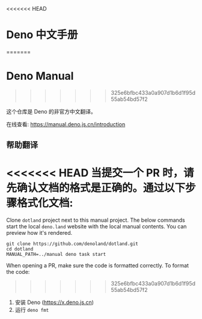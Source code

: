 <<<<<<< HEAD
# Deno 中文手册
=======
# Deno Manual
>>>>>>> 325e6bfbc433a0a907d1b6d1f95d55ab54bd57f2

这个仓库是 Deno 的非官方中文翻译。

在线查看: https://manual.deno.js.cn/introduction

## 帮助翻译

<<<<<<< HEAD
当提交一个 PR 时，请先确认文档的格式是正确的。通过以下步骤格式化文档:
=======
Clone `dotland` project next to this manual project. The below commands start
the local `deno.land` website with the local manual contents. You can preview
how it's rendered.

```
git clone https://github.com/denoland/dotland.git
cd dotland
MANUAL_PATH=../manual deno task start
```

When opening a PR, make sure the code is formatted correctly. To format the
code:
>>>>>>> 325e6bfbc433a0a907d1b6d1f95d55ab54bd57f2

1. 安装 Deno (https://x.deno.js.cn)
2. 运行 `deno fmt`

